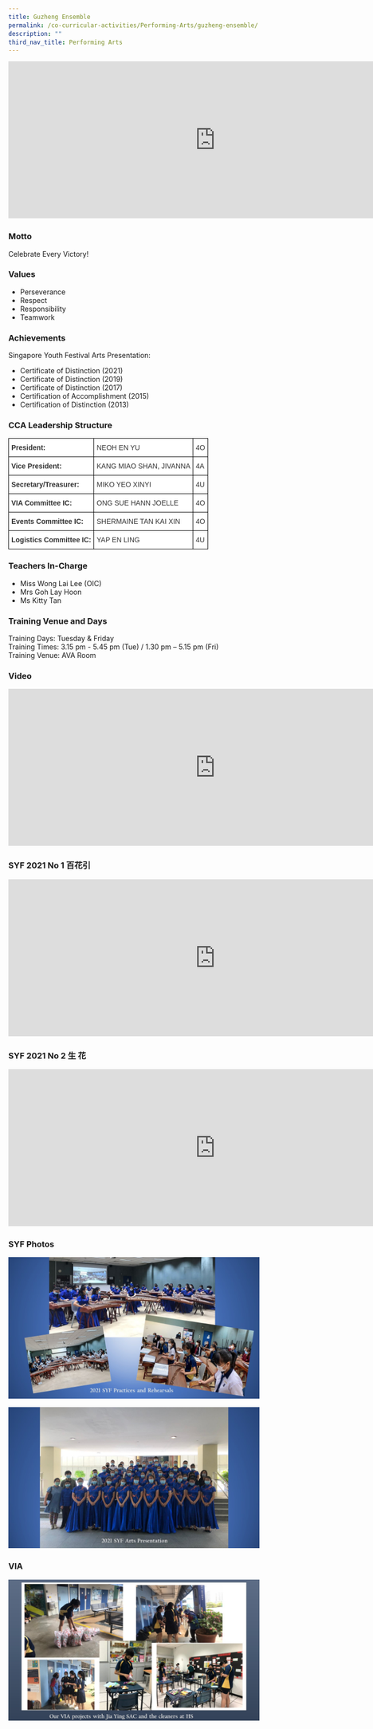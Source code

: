 ```yaml
---
title: Guzheng Ensemble
permalink: /co-curricular-activities/Performing-Arts/guzheng-ensemble/
description: ""
third_nav_title: Performing Arts
---
```

<center><iframe width="830" height="315" src="https://www.youtube.com/embed/E4EV1b6Th_c" title="2022 Guzheng Open House" frameborder="0" allow="accelerometer; autoplay; clipboard-write; encrypted-media; gyroscope; picture-in-picture" allowfullscreen></iframe></center>

### Motto

Celebrate Every Victory!

### Values

*   Perseverance
*   Respect
*   Responsibility
*   Teamwork

### Achievements

Singapore Youth Festival Arts Presentation:
*   Certificate of Distinction (2021)
*   Certificate of Distinction (2019)  
*   Certificate of Distinction (2017)
*   Certification of Accomplishment (2015)
*   Certification of Distinction (2013)



### CCA Leadership Structure

<style type="text/css">
.tg  {border-collapse:collapse;border-spacing:0;margin:0px auto;}
.tg td{border-color:black;border-style:solid;border-width:1px;font-family:Arial, sans-serif;font-size:14px;
  overflow:hidden;padding:10px 5px;word-break:normal;}
.tg th{border-color:black;border-style:solid;border-width:1px;font-family:Arial, sans-serif;font-size:14px;
  font-weight:normal;overflow:hidden;padding:10px 5px;word-break:normal;}
.tg .tg-citn{background-color:#FFF;color:#333;text-align:left;vertical-align:top}
.tg .tg-rdtm{background-color:#FFF;color:#333;font-weight:bold;text-align:left;vertical-align:top}
</style>
<table class="tg">
<tbody>
  <tr>
    <td class="tg-rdtm">President:                        </td>
    <td class="tg-citn">NEOH EN YU          </td>
    <td class="tg-citn">4O</td>
  </tr>
  <tr>
    <td class="tg-rdtm">Vice President:               </td>
    <td class="tg-citn">KANG MIAO SHAN, JIVANNA  </td>
    <td class="tg-citn">4A</td>
  </tr>
  <tr>
    <td class="tg-rdtm">Secretary/Treasurer:     </td>
    <td class="tg-citn">MIKO YEO XINYI</td>
    <td class="tg-citn">4U</td>
  </tr>
  <tr>
    <td class="tg-rdtm">VIA Committee IC:         </td>
    <td class="tg-citn">ONG SUE HANN JOELLE      </td>
    <td class="tg-citn">4O</td>
  </tr>
  <tr>
    <td class="tg-rdtm">Events Committee IC:   </td>
    <td class="tg-citn">SHERMAINE TAN KAI XIN</td>
    <td class="tg-citn">4O</td>
  </tr>
  <tr>
    <td class="tg-rdtm">Logistics Committee IC: </td>
    <td class="tg-citn">YAP EN LING</td>
    <td class="tg-citn">4U</td>
  </tr>
</tbody>
</table>


### Teachers In-Charge

* Miss Wong Lai Lee (OIC)
* Mrs Goh Lay Hoon
* Ms Kitty Tan

### Training Venue and Days

Training Days: Tuesday & Friday   
Training Times: 3.15 pm - 5.45 pm (Tue) / 1.30 pm – 5.15 pm (Fri)   
Training Venue: AVA Room

  

### Video

<center><iframe width="830" height="315" src="https://www.youtube.com/embed/jgFuCJ7dMU4" title="Guzheng  Website publicity 2021" frameborder="0" allow="accelerometer; autoplay; clipboard-write; encrypted-media; gyroscope; picture-in-picture" allowfullscreen></iframe></center>

### SYF 2021 No 1 百花引

<center><iframe width="830" height="315" src="https://www.youtube.com/embed/q0LQdiTM8QE" title="HS GUZHENG GZS 030 SYF2021 NO 1 百花引" frameborder="0" allow="accelerometer; autoplay; clipboard-write; encrypted-media; gyroscope; picture-in-picture" allowfullscreen></iframe></center>


### SYF 2021 No 2 生 花

<center><iframe width="830" height="315" src="https://www.youtube.com/embed/JTGi5w3FJ60" title="HS GUZHENG GZS 030 SYF2021 NO 2 生 花" frameborder="0" allow="accelerometer; autoplay; clipboard-write; encrypted-media; gyroscope; picture-in-picture" allowfullscreen></iframe></center>


### SYF Photos

![](/images/GZ-SYF1.jpeg)

![](/images/GZ-SYF2.jpeg)


### VIA

![](/images/GZ1.jpeg)